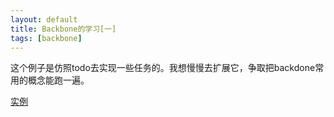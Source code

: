 ```yaml
---
layout: default
title: Backbone的学习[一]
tags: [backbone]
---
```



这个例子是仿照todo去实现一些任务的。我想慢慢去扩展它，争取把backdone常用的概念能跑一遍。

[实例](/src/demos/study-backbone.html)